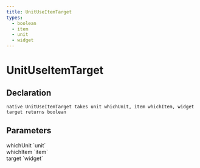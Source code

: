 ```yaml
---
title: UnitUseItemTarget
types:
  - boolean
  - item
  - unit
  - widget
---
```


# UnitUseItemTarget

## Declaration

```
native UnitUseItemTarget takes unit whichUnit, item whichItem, widget target returns boolean
```

## Parameters
<dl>
  <dt>whichUnit `unit`</dt>
  <dd></dd>

  <dt>whichItem `item`</dt>
  <dd></dd>

  <dt>target `widget`</dt>
  <dd></dd>
</dl>